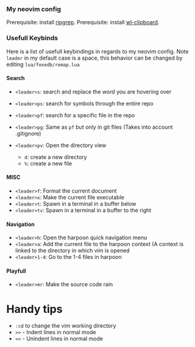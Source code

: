 ### My neovim config
Prerequisite: install [ripgrep](https://github.com/BurntSushi/ripgrep).
Prerequisite: install [wl-clipboard](https://archlinux.org/packages/community/x86_64/wl-clipboard/).


### Usefull Keybinds

Here is a list of usefull keybindings in regards to my neovim config.
Note `leader` in my default case is a space, this behavior can be changed by editing `lua/foxedb/remap.lua`

#### Search

- `<leader>s`: search and replace the word you are hovering over
- `<leader>ps`: search for symbols through the entire repo
- `<leader>pf`: search for a specific file in the repo
- `<leader>pg`: Same as `pf` but only in git files (Takes into account .gitignore)

- `<leader>pv`: Open the directory view
  - `d`: create a new directory
  - `%`: create a new file

#### MISC
- `<leader>f`: Format the current document
- `<leader>x`: Make the current file executable
- `<leader>t`: Spawn in a terminal in a buffer below
- `<leader>tv`: Spawn in a terminal in a buffer to the right

#### Navigation
- `<leader>h`: Open the harpoon quick navigation menu
- `<leader>a`: Add the current file to the harpoon context (A context is linked to the directory in which vim is opened
- `<leader>1-4`: Go to the 1-4 files in harpoon

#### Playfull
- `<leader>mr`: Make the source code rain

# Handy tips

- `:cd` to change the vim working directory
- `>>` - Indent lines in normal mode
- `<<` - Unindent lines in normal mode
